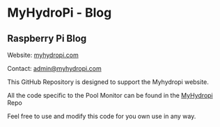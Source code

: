 # MyHydroPi - Blog

## Raspberry Pi Blog

Website: [myhydropi.com](https://myhydropi.com)

Contact: admin@myhydropi.com

This GitHub Repository is designed to support the Myhydropi website.

All the code specific to the Pool Monitor can be found in the [MyHydropi](https://github.com/dombold/MyHydroPi) Repo

Feel free to use and modify this code for you own use in any way.